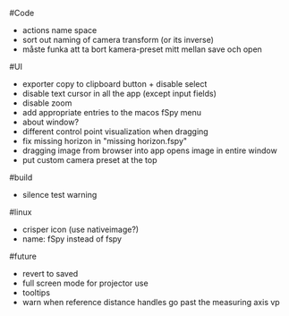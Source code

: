 #Code
* actions name space
* sort out naming of camera transform (or its inverse)
* måste funka att ta bort kamera-preset mitt mellan save och open

#UI
* exporter copy to clipboard button + disable select
* disable text cursor in all the app (except input fields)
* disable zoom
* add appropriate entries to the macos fSpy menu
* about window?
* different control point visualization when dragging
* fix missing horizon in "missing horizon.fspy"
* dragging image from browser into app opens image in entire window
* put custom camera preset at the top

#build

* silence test warning

#linux

* crisper icon (use nativeimage?)
* name: fSpy instead of fspy

#future

* revert to saved
* full screen mode for projector use
* tooltips
* warn when reference distance handles go past the measuring axis vp